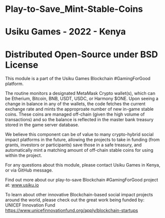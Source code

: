 # Play-to-Save_Mint-Stable-Coins
# Usiku Games - 2022 - Kenya
# Distributed Open-Source under BSD License

This module is a part of the Usiku Games Blockchain #GamingForGood platform. 

The routine monitors a designated MetaMask Crypto wallet(s), which can be Etherium, Bitcoin, BNB, USDT, USDC, or Harmony $ONE. Upon seeing a change in balance in any of the wallets, the code fetches the current exchange rate and mints the approproate number of new in-game stable coins. These coins are managed off-chain (given the high volume of transactions) and so the balance is reflected in the master bank treasury stored in the game server database.

We believe this component can be of value to many crypto-hybrid social impact platforms in the future, allowing the projects to take in funding (from grants, investors or participants) save those in a safe treasury, and automatically mint a matching amount of off-chain stable coins for using within the project.

For any questions about this module, please contact Usiku Games in Kenya, or via GitHub message.

Find out more about our play-to-save Blockchain #GamingForGood project at: www.usiku.io

To learn about other innovative Blockchain-based social impact projects around the world, please check out the great work being funded by:
     UNICEF Innovation Fund
     https://www.unicefinnovationfund.org/apply/blockchain-startups
